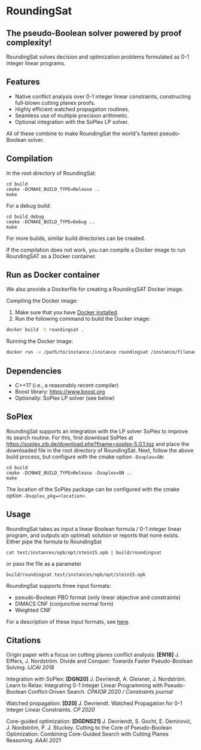 # RoundingSat

## The pseudo-Boolean solver powered by proof complexity!

RoundingSat solves decision and optimization problems formulated as 0-1 integer linear programs.

## Features

- Native conflict analysis over 0-1 integer linear constraints, constructing full-blown cutting planes proofs.
- Highly efficient watched propagation routines.
- Seamless use of multiple precision arithmetic.
- Optional integration with the SoPlex LP solver.

All of these combine to make RoundingSat the world's fastest pseudo-Boolean solver.

## Compilation

In the root directory of RoundingSat:

    cd build
    cmake -DCMAKE_BUILD_TYPE=Release ..
    make

For a debug build:

    cd build_debug
    cmake -DCMAKE_BUILD_TYPE=Debug ..
    make

For more builds, similar build directories can be created.

If the compilation does not work, you can compile a Docker image to run RoundingSAT as a Docker container.

## Run as Docker container

We also provide a Dockerfile for creating a RoundingSAT Docker image.

Compiling the Docker image:

1. Make sure that you have [Docker installed](https://docs.docker.com/engine/install/).
2. Run the following command to build the Docker image:
```bash
docker build -t roundingsat .
```

Running the Docker image:

```bash
docker run -v /path/to/instance:/instance roundingsat /instance/filename.opb
```

## Dependencies

- C++17 (i.e., a reasonably recent compiler)
- Boost library: https://www.boost.org
- Optionally: SoPlex LP solver (see below)

## SoPlex

RoundingSat supports an integration with the LP solver SoPlex to improve its search routine.
For this, first download SoPlex at https://soplex.zib.de/download.php?fname=soplex-5.0.1.tgz and place the downloaded file in the root directory of RoundingSat.
Next, follow the above build process, but configure with the cmake option `-Dsoplex=ON`:

    cd build
    cmake -DCMAKE_BUILD_TYPE=Release -Dsoplex=ON ..
    make

The location of the SoPlex package can be configured with the cmake option `-Dsoplex_pkg=<location>`.

## Usage

RoundingSat takes as input a linear Boolean formula / 0-1 integer linear program, and outputs a(n optimal) solution or reports that none exists.
Either pipe the formula to RoundingSat

    cat test/instances/opb/opt/stein15.opb | build/roundingsat

or pass the file as a parameter

    build/roundingsat test/instances/opb/opt/stein15.opb

RoundingSat supports three input formats:
- pseudo-Boolean PBO format (only linear objective and constraints)
- DIMACS CNF (conjunctive normal form)
- Weighted CNF

For a description of these input formats, see [here](InputFormats.md).

## Citations

Origin paper with a focus on cutting planes conflict analysis:
**[EN18]** J. Elffers, J. Nordström. Divide and Conquer: Towards Faster Pseudo-Boolean Solving. *IJCAI 2018*

Integration with SoPlex:
**[DGN20]** J. Devriendt, A. Gleixner, J. Nordström. Learn to Relax: Integrating 0-1 Integer Linear Programming with Pseudo-Boolean Conflict-Driven Search. *CPAIOR 2020 / Constraints journal*

Watched propagation:
**[D20]** J. Devriendt. Watched Propagation for 0-1 Integer Linear Constraints. *CP 2020*

Core-guided optimization:
**[DGDNS21]** J. Devriendt, S. Gocht, E. Demirović, J. Nordström, P. J. Stuckey. Cutting to the Core of Pseudo-Boolean Optimization: Combining Core-Guided Search with Cutting Planes Reasoning. *AAAI 2021*
